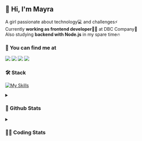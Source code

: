 ## 👋 Hi, I'm Mayra

A girl passionate about technology💻 and challenges⚡  
Currently **working as frontend developer**👩‍💻 at DBC Company🚀  
Also studying **backend with Node.js** in my spare time🔥  

### 💬 You can find me at

<a href="https://mayra.dev" target="_blank" rel="noopener"><img src="https://img.shields.io/badge/-mayra.dev-005FED?style=flat&logo=Google-chrome&logoColor=white"/></a>
<a href="https://linkedin.com/in/mayraamaral" target="_blank" rel="noopener"><img src="https://img.shields.io/badge/-/mayraamaral-0077B5?style=flat&logo=Linkedin&logoColor=white"/></a>
<a href="mailto:mayra@mayra.dev" target="_blank" rel="noopener"><img src="https://img.shields.io/badge/-mayra@mayra.dev-D14836?style=flat&logo=Gmail&logoColor=white"/></a>
<a href="" target="_blank" rel="noopener"><img src="https://img.shields.io/badge/-mayra%230179-7289DA?style=flat&logo=Discord&logoColor=white"/></a>

### 🛠️ Stack

[![My Skills](https://skillicons.dev/icons?i=react,redux,styledcomponents,html,css,sass,js,ts,py,nodejs,git,linux,bash,figma)](https://skillicons.dev)

<details>
    <summary><h3>📌 Github Stats</h3></summary>
  <table>
      <td><img height="160em" src="https://github-readme-stats.vercel.app/api?username=mayraamaral&show_icons=true&theme=algolia&hide_border=true&hide=stars&count_private=true" alt="Readme stats"></td>
      <td><img height="160em" src="https://github-readme-stats.vercel.app/api/top-langs/?username=mayraamaral&&layout=compact&&theme=algolia&hide_border=true&langs_count=6" alt="Language stats"></td>
  </table>

  <p align="center">
    <img src="https://github-readme-streak-stats.herokuapp.com?user=mayraamaral&theme=dark&hide_border=true&date_format=j%20M%5B%20Y%5D&locale=pt-br&background=050F2C&ring=0195DD&fire=23AA7D&currStreakLabel=23AA7D" alt="Streak stats">
  </p> 
</details>

<details>
  <summary><h3>👩‍💻 Coding Stats</h3></summary>
  
  <!--START_SECTION:waka-->
![Code Time](http://img.shields.io/badge/Code%20Time-23%20hrs%2013%20mins-blue)

**🐱 My GitHub Data** 

> 📦 573.3 kB Used in GitHub's Storage 
 > 
> 🏆 115 Contributions in the Year 2023
 > 
> 🚫 Not Opted to Hire
 > 
> 📜 38 Public Repositories 
 > 
> 🔑 23 Private Repositories 
 > 
**I'm an Early 🐤** 

```text
🌞 Morning                62 commits          ███░░░░░░░░░░░░░░░░░░░░░░   10.40 % 
🌆 Daytime                236 commits         ██████████░░░░░░░░░░░░░░░   39.60 % 
🌃 Evening                245 commits         ██████████░░░░░░░░░░░░░░░   41.11 % 
🌙 Night                  53 commits          ██░░░░░░░░░░░░░░░░░░░░░░░   08.89 % 
```
📅 **I'm Most Productive on Wednesday** 

```text
Monday                   103 commits         ████░░░░░░░░░░░░░░░░░░░░░   17.28 % 
Tuesday                  99 commits          ████░░░░░░░░░░░░░░░░░░░░░   16.61 % 
Wednesday                108 commits         █████░░░░░░░░░░░░░░░░░░░░   18.12 % 
Thursday                 105 commits         ████░░░░░░░░░░░░░░░░░░░░░   17.62 % 
Friday                   63 commits          ███░░░░░░░░░░░░░░░░░░░░░░   10.57 % 
Saturday                 44 commits          ██░░░░░░░░░░░░░░░░░░░░░░░   07.38 % 
Sunday                   74 commits          ███░░░░░░░░░░░░░░░░░░░░░░   12.42 % 
```


📊 **This Week I Spent My Time On** 

```text
🕑︎ Time Zone: America/Sao_Paulo

💬 Programming Languages: 
Markdown                 28 mins             ███████████████████░░░░░░   76.52 % 
HTML                     6 mins              ████░░░░░░░░░░░░░░░░░░░░░   17.24 % 
JSON                     1 min               █░░░░░░░░░░░░░░░░░░░░░░░░   04.88 % 
Bash                     0 secs              ░░░░░░░░░░░░░░░░░░░░░░░░░   01.25 % 
Other                    0 secs              ░░░░░░░░░░░░░░░░░░░░░░░░░   00.12 % 

🔥 Editors: 
VS Code                  37 mins             █████████████████████████   100.00 % 

🐱‍💻 Projects: 
vid2gif                  29 mins             ███████████████████░░░░░░   77.88 % 
aula05-main              5 mins              ████░░░░░░░░░░░░░░░░░░░░░   14.75 % 
trucklog-main            2 mins              ██░░░░░░░░░░░░░░░░░░░░░░░   07.37 % 

💻 Operating System: 
Linux                    37 mins             █████████████████████████   100.00 % 
```

**I Mostly Code in JavaScript** 

```text
JavaScript               82 repos            █████████░░░░░░░░░░░░░░░░   34.45 % 
HTML                     76 repos            ████████░░░░░░░░░░░░░░░░░   31.93 % 
CSS                      17 repos            ██░░░░░░░░░░░░░░░░░░░░░░░   07.14 % 
Shell                    2 repos             ░░░░░░░░░░░░░░░░░░░░░░░░░   00.84 % 
SCSS                     1 repo              ░░░░░░░░░░░░░░░░░░░░░░░░░   00.42 % 
```




 Last Updated on 07/03/2023 18:39:20 UTC
<!--END_SECTION:waka-->

</details>
